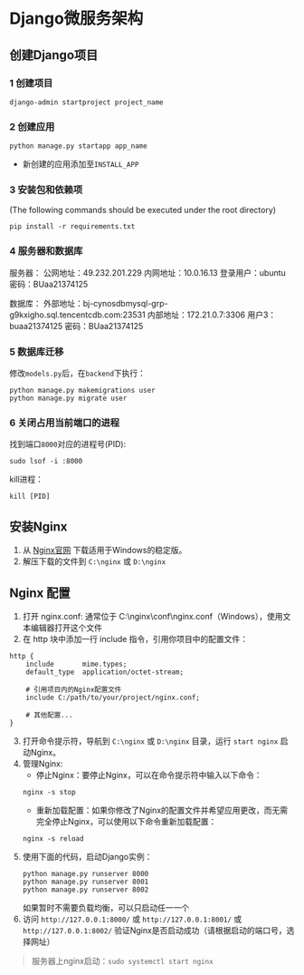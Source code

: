 # Django微服务架构
## 创建Django项目
### 1 创建项目
`django-admin startproject project_name`

### 2 创建应用
`python manage.py startapp app_name`
* 新创建的应用添加至`INSTALL_APP`


### 3 安装包和依赖项
(The following commands should be executed under the root directory)
```
pip install -r requirements.txt
```

### 4 服务器和数据库
服务器：
公网地址：49.232.201.229
内网地址：10.0.16.13
登录用户：ubuntu
密码：BUaa21374125

数据库：
外部地址：bj-cynosdbmysql-grp-g9kxigho.sql.tencentcdb.com:23531
内部地址：172.21.0.7:3306
用户3：buaa21374125
密码：BUaa21374125

### 5 数据库迁移
修改`models.py`后，在`backend`下执行：
```
python manage.py makemigrations user
python manage.py migrate user
```

### 6 关闭占用当前端口的进程
找到端口`8000`对应的进程号(PID):
```
sudo lsof -i :8000
```
kill进程：
```
kill [PID]
```

## 安装Nginx

1. 从 [Nginx官网](http://nginx.org/en/download.html) 下载适用于Windows的稳定版。
2. 解压下载的文件到 `C:\nginx` 或 `D:\nginx`

## Nginx 配置

1. 打开 nginx.conf:
通常位于 C:\nginx\conf\nginx.conf（Windows），使用文本编辑器打开这个文件
2. 在 http 块中添加一行 include 指令，引用你项目中的配置文件：
```
http {
    include       mime.types;
    default_type  application/octet-stream;

    # 引用项目内的Nginx配置文件
    include C:/path/to/your/project/nginx.conf;

    # 其他配置...
}
```
3. 打开命令提示符，导航到 `C:\nginx` 或 `D:\nginx` 目录，运行 `start nginx` 启动Nginx。
4. 管理Nginx:
   - 停止Nginx：要停止Nginx，可以在命令提示符中输入以下命令：
    ```
    nginx -s stop
    ```
    - 重新加载配置：如果你修改了Nginx的配置文件并希望应用更改，而无需完全停止Nginx，可以使用以下命令重新加载配置：
    ```
    nginx -s reload
    ```
5. 使用下面的代码，启动Django实例：
    ```
    python manage.py runserver 8000
    python manage.py runserver 8001
    python manage.py runserver 8002
    ```
    如果暂时不需要负载均衡，可以只启动任一一个
6. 访问 `http://127.0.0.1:8000/` 或 `http://127.0.0.1:8001/` 或 `http://127.0.0.1:8002/` 验证Nginx是否启动成功（请根据启动的端口号，选择网址）


> 服务器上nginx启动：`sudo systemctl start nginx`